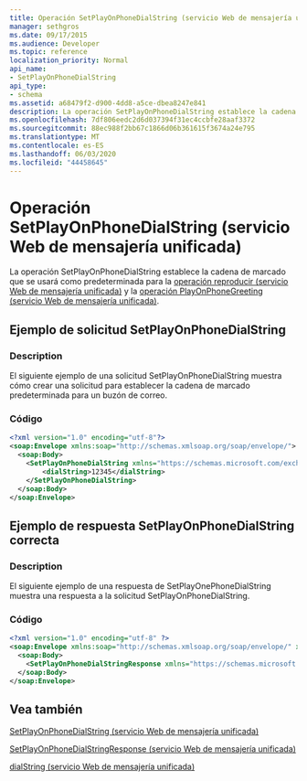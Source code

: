 ```yaml
---
title: Operación SetPlayOnPhoneDialString (servicio Web de mensajería unificada)
manager: sethgros
ms.date: 09/17/2015
ms.audience: Developer
ms.topic: reference
localization_priority: Normal
api_name:
- SetPlayOnPhoneDialString
api_type:
- schema
ms.assetid: a68479f2-d900-4dd8-a5ce-dbea8247e841
description: La operación SetPlayOnPhoneDialString establece la cadena de marcado que se usará como predeterminada para la operación reproducir (servicio Web de mensajería unificada) y la operación PlayOnPhoneGreeting (servicio Web de mensajería unificada).
ms.openlocfilehash: 7df806eedc2d6d037394f31ec4ccbfe28aaf3372
ms.sourcegitcommit: 88ec988f2bb67c1866d06b361615f3674a24e795
ms.translationtype: MT
ms.contentlocale: es-ES
ms.lasthandoff: 06/03/2020
ms.locfileid: "44458645"
---
```

# <a name="setplayonphonedialstring-operation-um-web-service"></a>Operación SetPlayOnPhoneDialString (servicio Web de mensajería unificada)

La operación SetPlayOnPhoneDialString establece la cadena de marcado que se usará como predeterminada para la [operación reproducir (servicio Web de mensajería unificada)](playonphone-operation-um-web-service.md) y la [operación PlayOnPhoneGreeting (servicio Web de mensajería unificada)](playonphonegreeting-operation-um-web-service.md).
  
## <a name="setplayonphonedialstring-request-example"></a>Ejemplo de solicitud SetPlayOnPhoneDialString

### <a name="description"></a>Description

El siguiente ejemplo de una solicitud SetPlayOnPhoneDialString muestra cómo crear una solicitud para establecer la cadena de marcado predeterminada para un buzón de correo.
  
### <a name="code"></a>Código

```XML
<?xml version="1.0" encoding="utf-8"?>
<soap:Envelope xmlns:soap="http://schemas.xmlsoap.org/soap/envelope/">
  <soap:Body>
    <SetPlayOnPhoneDialString xmlns="https://schemas.microsoft.com/exchange/services/2006/messages">
        <dialString>12345</dialString>
    </SetPlayOnPhoneDialString>
  </soap:Body>
</soap:Envelope>
```

## <a name="successful-setplayonphonedialstring-response-example"></a>Ejemplo de respuesta SetPlayOnPhoneDialString correcta

### <a name="description"></a>Description

El siguiente ejemplo de una respuesta de SetPlayOnePhoneDialString muestra una respuesta a la solicitud SetPlayOnPhoneDialString.
  
### <a name="code"></a>Código

```XML
<?xml version="1.0" encoding="utf-8" ?> 
<soap:Envelope xmlns:soap="http://schemas.xmlsoap.org/soap/envelope/" xmlns:xsi="http://www.w3.org/2001/XMLSchema-instance" xmlns:xsd="http://www.w3.org/2001/XMLSchema">
  <soap:Body>
    <SetPlayOnPhoneDialStringResponse xmlns="https://schemas.microsoft.com/exchange/services/2006/messages" /> 
  </soap:Body>
</soap:Envelope>
```

## <a name="see-also"></a>Vea también



[SetPlayOnPhoneDialString (servicio Web de mensajería unificada)](setplayonphonedialstring-um-web-service.md)
  
[SetPlayOnPhoneDialStringResponse (servicio Web de mensajería unificada)](setplayonphonedialstringresponse-um-web-service.md)
  
[dialString (servicio Web de mensajería unificada)](dialstring-um-web-service.md)

